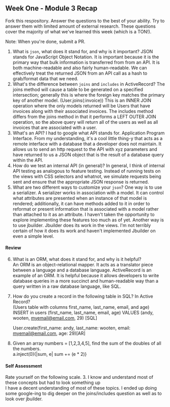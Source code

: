 ## Week One - Module 3 Recap

Fork this respository. Answer the questions to the best of your ability. Try to answer them with limited amount of external research. These questions cover the majority of what we've learned this week (which is a TON!).

Note: When you're done, submit a PR.

1. What is `json`, what does it stand for, and why is it important?
  JSON stands for JavaScript Object Notation. It is important because it is the
  primary way that bulk information is transferred from from an API. It is both
  machine-readable and also fairly human-readable. We can effectively treat the
  returned JSON from an API call as a hash to grab/format data that we need.
2. What's the difference between `joins` and `includes` in ActiveRecord?
  The joins method will cause a table to be generated on a specified intersection;
  generally this is where the foreign key matches the primary key of another model.
  (User.joins(:invoice)) This is an INNER JOIN operation where the only models returned
  will be Users that have invoices along with their associated invoices.
  The includes method differs from the joins method in that it performs a LEFT OUTER JOIN
  operation, so the above query will return all of the users as well as all invoices that
  are associated with a user.
3. What's an API?
  I had to google what API stands for. Application Program Interface. From my understanding,
  it's a cool little thing-y that acts as a remote interface with a database that a developer
  does not maintain. It allows us to send an http request to the API with xyz parameters and
  have returned to us a JSON object that is the result of a database query within the API.
4. How do we test an internal API (in general)?
  In general, I think of internal API testing as analogous to feature testing. Instead of
  running tests on the views with CSS selectors and whatnot, we simulate requests being sent
  and ensure that the appropriate JSON response is returned.
5. What are two different ways to customize your `json`?
  One way is to use a serializer. A serializer works in association with a model. It can
  control what attributes are presented when an instance of that model is rendered;
  additionally, it can have methods added to it in order to reformat or present
  information that is associated with a model rather than attached to it as an
  attribute. I haven't taken the opportunity to explore implementing these features
  too much as of yet.
  Another way is to use jbuilder. Jbuilder does its work in the views. I'm not
  terribly certain of how it does its work and haven't implemented Jbuilder on
  even a simple level.

#### Review  
6. What is an ORM, what does it stand for, and why is it helpful?  
  An ORM is an object-relational mapper. It acts as a translator piece between
  a language and a database language. ActiveRecord is an example of an ORM. It is
  helpful because it allows developers to write database queries in a more succinct
  and human-readable way than a query written in a raw database language, like SQL.
7. How do you create a record in the following table in SQL? In Active Record?   
   (Users table with columns first_name, last_name, email, and age)
   INSERT in users (first_name, last_name, email, age)
    VALUES (andy, wooten, myemail@email.com, 29) [SQL]

    User.create(first_name: andy, last_name: wooten, email: myemail@email.com, age: 29)[AR]

8. Given an array numbers = [1,2,3,4,5], find the sum of the doubles of all the numbers.  
    a.inject(0){|sum, e| sum += (e * 2)}

#### Self Assessment  
Rate yourself on the following scale.
3. I know and understand most of these concepts but had to look something up  
  I have a decent understanding of most of these topics. I ended up doing some
  google-ing to dig deeper on the joins/includes question as well as to look
  over jbuilder.
